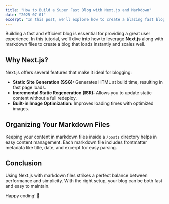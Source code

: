 ```yaml
---
title: "How to Build a Super Fast Blog with Next.js and Markdown"
date: "2025-07-01"
excerpt: "In this post, we'll explore how to create a blazing fast blog using Next.js static generation and markdown files."
---
```


Building a fast and efficient blog is essential for providing a great user experience. In this tutorial, we'll dive into how to leverage **Next.js** along with markdown files to create a blog that loads instantly and scales well.

## Why Next.js?

Next.js offers several features that make it ideal for blogging:

- **Static Site Generation (SSG):** Generates HTML at build time, resulting in fast page loads.
- **Incremental Static Regeneration (ISR):** Allows you to update static content without a full redeploy.
- **Built-in Image Optimization:** Improves loading times with optimized images.

## Organizing Your Markdown Files

Keeping your content in markdown files inside a `/posts` directory helps in easy content management. Each markdown file includes frontmatter metadata like title, date, and excerpt for easy parsing.

## Conclusion

Using Next.js with markdown files strikes a perfect balance between performance and simplicity. With the right setup, your blog can be both fast and easy to maintain.

Happy coding! 🚀

